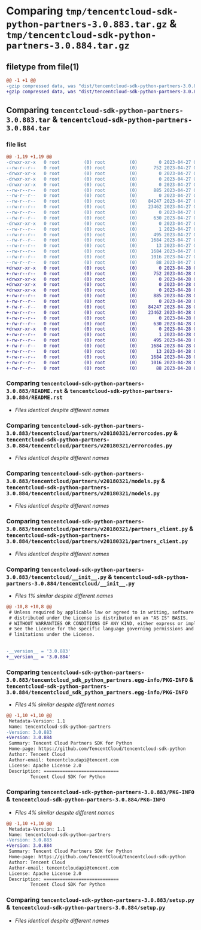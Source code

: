 # Comparing `tmp/tencentcloud-sdk-python-partners-3.0.883.tar.gz` & `tmp/tencentcloud-sdk-python-partners-3.0.884.tar.gz`

## filetype from file(1)

```diff
@@ -1 +1 @@
-gzip compressed data, was "dist/tencentcloud-sdk-python-partners-3.0.883.tar", last modified: Thu Apr 27 00:42:27 2023, max compression
+gzip compressed data, was "dist/tencentcloud-sdk-python-partners-3.0.884.tar", last modified: Fri Apr 28 02:35:39 2023, max compression
```

## Comparing `tencentcloud-sdk-python-partners-3.0.883.tar` & `tencentcloud-sdk-python-partners-3.0.884.tar`

### file list

```diff
@@ -1,19 +1,19 @@
-drwxr-xr-x   0 root         (0) root         (0)        0 2023-04-27 00:42:27.000000 tencentcloud-sdk-python-partners-3.0.883/
--rw-r--r--   0 root         (0) root         (0)      752 2023-04-27 00:42:27.000000 tencentcloud-sdk-python-partners-3.0.883/README.rst
-drwxr-xr-x   0 root         (0) root         (0)        0 2023-04-27 00:42:27.000000 tencentcloud-sdk-python-partners-3.0.883/tencentcloud/
-drwxr-xr-x   0 root         (0) root         (0)        0 2023-04-27 00:42:27.000000 tencentcloud-sdk-python-partners-3.0.883/tencentcloud/partners/
-drwxr-xr-x   0 root         (0) root         (0)        0 2023-04-27 00:42:27.000000 tencentcloud-sdk-python-partners-3.0.883/tencentcloud/partners/v20180321/
--rw-r--r--   0 root         (0) root         (0)      885 2023-04-27 00:42:27.000000 tencentcloud-sdk-python-partners-3.0.883/tencentcloud/partners/v20180321/errorcodes.py
--rw-r--r--   0 root         (0) root         (0)        0 2023-04-27 00:42:27.000000 tencentcloud-sdk-python-partners-3.0.883/tencentcloud/partners/v20180321/__init__.py
--rw-r--r--   0 root         (0) root         (0)    84247 2023-04-27 00:42:27.000000 tencentcloud-sdk-python-partners-3.0.883/tencentcloud/partners/v20180321/models.py
--rw-r--r--   0 root         (0) root         (0)    23462 2023-04-27 00:42:27.000000 tencentcloud-sdk-python-partners-3.0.883/tencentcloud/partners/v20180321/partners_client.py
--rw-r--r--   0 root         (0) root         (0)        0 2023-04-27 00:42:27.000000 tencentcloud-sdk-python-partners-3.0.883/tencentcloud/partners/__init__.py
--rw-r--r--   0 root         (0) root         (0)      630 2023-04-27 00:42:27.000000 tencentcloud-sdk-python-partners-3.0.883/tencentcloud/__init__.py
-drwxr-xr-x   0 root         (0) root         (0)        0 2023-04-27 00:42:27.000000 tencentcloud-sdk-python-partners-3.0.883/tencentcloud_sdk_python_partners.egg-info/
--rw-r--r--   0 root         (0) root         (0)        1 2023-04-27 00:42:27.000000 tencentcloud-sdk-python-partners-3.0.883/tencentcloud_sdk_python_partners.egg-info/dependency_links.txt
--rw-r--r--   0 root         (0) root         (0)      495 2023-04-27 00:42:27.000000 tencentcloud-sdk-python-partners-3.0.883/tencentcloud_sdk_python_partners.egg-info/SOURCES.txt
--rw-r--r--   0 root         (0) root         (0)     1684 2023-04-27 00:42:27.000000 tencentcloud-sdk-python-partners-3.0.883/tencentcloud_sdk_python_partners.egg-info/PKG-INFO
--rw-r--r--   0 root         (0) root         (0)       13 2023-04-27 00:42:27.000000 tencentcloud-sdk-python-partners-3.0.883/tencentcloud_sdk_python_partners.egg-info/top_level.txt
--rw-r--r--   0 root         (0) root         (0)     1684 2023-04-27 00:42:27.000000 tencentcloud-sdk-python-partners-3.0.883/PKG-INFO
--rw-r--r--   0 root         (0) root         (0)     1016 2023-04-27 00:42:27.000000 tencentcloud-sdk-python-partners-3.0.883/setup.py
--rw-r--r--   0 root         (0) root         (0)       88 2023-04-27 00:42:27.000000 tencentcloud-sdk-python-partners-3.0.883/setup.cfg
+drwxr-xr-x   0 root         (0) root         (0)        0 2023-04-28 02:35:39.000000 tencentcloud-sdk-python-partners-3.0.884/
+-rw-r--r--   0 root         (0) root         (0)      752 2023-04-28 02:35:39.000000 tencentcloud-sdk-python-partners-3.0.884/README.rst
+drwxr-xr-x   0 root         (0) root         (0)        0 2023-04-28 02:35:39.000000 tencentcloud-sdk-python-partners-3.0.884/tencentcloud/
+drwxr-xr-x   0 root         (0) root         (0)        0 2023-04-28 02:35:39.000000 tencentcloud-sdk-python-partners-3.0.884/tencentcloud/partners/
+drwxr-xr-x   0 root         (0) root         (0)        0 2023-04-28 02:35:39.000000 tencentcloud-sdk-python-partners-3.0.884/tencentcloud/partners/v20180321/
+-rw-r--r--   0 root         (0) root         (0)      885 2023-04-28 02:35:39.000000 tencentcloud-sdk-python-partners-3.0.884/tencentcloud/partners/v20180321/errorcodes.py
+-rw-r--r--   0 root         (0) root         (0)        0 2023-04-28 02:35:39.000000 tencentcloud-sdk-python-partners-3.0.884/tencentcloud/partners/v20180321/__init__.py
+-rw-r--r--   0 root         (0) root         (0)    84247 2023-04-28 02:35:39.000000 tencentcloud-sdk-python-partners-3.0.884/tencentcloud/partners/v20180321/models.py
+-rw-r--r--   0 root         (0) root         (0)    23462 2023-04-28 02:35:39.000000 tencentcloud-sdk-python-partners-3.0.884/tencentcloud/partners/v20180321/partners_client.py
+-rw-r--r--   0 root         (0) root         (0)        0 2023-04-28 02:35:39.000000 tencentcloud-sdk-python-partners-3.0.884/tencentcloud/partners/__init__.py
+-rw-r--r--   0 root         (0) root         (0)      630 2023-04-28 02:35:39.000000 tencentcloud-sdk-python-partners-3.0.884/tencentcloud/__init__.py
+drwxr-xr-x   0 root         (0) root         (0)        0 2023-04-28 02:35:39.000000 tencentcloud-sdk-python-partners-3.0.884/tencentcloud_sdk_python_partners.egg-info/
+-rw-r--r--   0 root         (0) root         (0)        1 2023-04-28 02:35:39.000000 tencentcloud-sdk-python-partners-3.0.884/tencentcloud_sdk_python_partners.egg-info/dependency_links.txt
+-rw-r--r--   0 root         (0) root         (0)      495 2023-04-28 02:35:39.000000 tencentcloud-sdk-python-partners-3.0.884/tencentcloud_sdk_python_partners.egg-info/SOURCES.txt
+-rw-r--r--   0 root         (0) root         (0)     1684 2023-04-28 02:35:39.000000 tencentcloud-sdk-python-partners-3.0.884/tencentcloud_sdk_python_partners.egg-info/PKG-INFO
+-rw-r--r--   0 root         (0) root         (0)       13 2023-04-28 02:35:39.000000 tencentcloud-sdk-python-partners-3.0.884/tencentcloud_sdk_python_partners.egg-info/top_level.txt
+-rw-r--r--   0 root         (0) root         (0)     1684 2023-04-28 02:35:39.000000 tencentcloud-sdk-python-partners-3.0.884/PKG-INFO
+-rw-r--r--   0 root         (0) root         (0)     1016 2023-04-28 02:35:39.000000 tencentcloud-sdk-python-partners-3.0.884/setup.py
+-rw-r--r--   0 root         (0) root         (0)       88 2023-04-28 02:35:39.000000 tencentcloud-sdk-python-partners-3.0.884/setup.cfg
```

### Comparing `tencentcloud-sdk-python-partners-3.0.883/README.rst` & `tencentcloud-sdk-python-partners-3.0.884/README.rst`

 * *Files identical despite different names*

### Comparing `tencentcloud-sdk-python-partners-3.0.883/tencentcloud/partners/v20180321/errorcodes.py` & `tencentcloud-sdk-python-partners-3.0.884/tencentcloud/partners/v20180321/errorcodes.py`

 * *Files identical despite different names*

### Comparing `tencentcloud-sdk-python-partners-3.0.883/tencentcloud/partners/v20180321/models.py` & `tencentcloud-sdk-python-partners-3.0.884/tencentcloud/partners/v20180321/models.py`

 * *Files identical despite different names*

### Comparing `tencentcloud-sdk-python-partners-3.0.883/tencentcloud/partners/v20180321/partners_client.py` & `tencentcloud-sdk-python-partners-3.0.884/tencentcloud/partners/v20180321/partners_client.py`

 * *Files identical despite different names*

### Comparing `tencentcloud-sdk-python-partners-3.0.883/tencentcloud/__init__.py` & `tencentcloud-sdk-python-partners-3.0.884/tencentcloud/__init__.py`

 * *Files 1% similar despite different names*

```diff
@@ -10,8 +10,8 @@
 # Unless required by applicable law or agreed to in writing, software
 # distributed under the License is distributed on an "AS IS" BASIS,
 # WITHOUT WARRANTIES OR CONDITIONS OF ANY KIND, either express or implied.
 # See the License for the specific language governing permissions and
 # limitations under the License.
 
 
-__version__ = '3.0.883'
+__version__ = '3.0.884'
```

### Comparing `tencentcloud-sdk-python-partners-3.0.883/tencentcloud_sdk_python_partners.egg-info/PKG-INFO` & `tencentcloud-sdk-python-partners-3.0.884/tencentcloud_sdk_python_partners.egg-info/PKG-INFO`

 * *Files 4% similar despite different names*

```diff
@@ -1,10 +1,10 @@
 Metadata-Version: 1.1
 Name: tencentcloud-sdk-python-partners
-Version: 3.0.883
+Version: 3.0.884
 Summary: Tencent Cloud Partners SDK for Python
 Home-page: https://github.com/TencentCloud/tencentcloud-sdk-python
 Author: Tencent Cloud
 Author-email: tencentcloudapi@tencent.com
 License: Apache License 2.0
 Description: ============================
         Tencent Cloud SDK for Python
```

### Comparing `tencentcloud-sdk-python-partners-3.0.883/PKG-INFO` & `tencentcloud-sdk-python-partners-3.0.884/PKG-INFO`

 * *Files 4% similar despite different names*

```diff
@@ -1,10 +1,10 @@
 Metadata-Version: 1.1
 Name: tencentcloud-sdk-python-partners
-Version: 3.0.883
+Version: 3.0.884
 Summary: Tencent Cloud Partners SDK for Python
 Home-page: https://github.com/TencentCloud/tencentcloud-sdk-python
 Author: Tencent Cloud
 Author-email: tencentcloudapi@tencent.com
 License: Apache License 2.0
 Description: ============================
         Tencent Cloud SDK for Python
```

### Comparing `tencentcloud-sdk-python-partners-3.0.883/setup.py` & `tencentcloud-sdk-python-partners-3.0.884/setup.py`

 * *Files identical despite different names*

